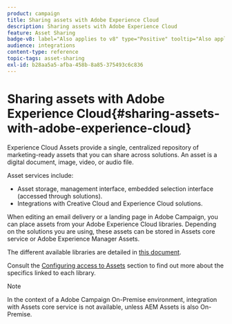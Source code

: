 ```yaml
---
product: campaign
title: Sharing assets with Adobe Experience Cloud
description: Sharing assets with Adobe Experience Cloud
feature: Asset Sharing
badge-v8: label="Also applies to v8" type="Positive" tooltip="Also applies to Campaign v8"
audience: integrations
content-type: reference
topic-tags: asset-sharing
exl-id: b28aa5a5-afba-458b-8a85-375493c6c836
---
```

# Sharing assets with Adobe Experience Cloud{#sharing-assets-with-adobe-experience-cloud}

 

Experience Cloud Assets provide a single, centralized repository of marketing-ready assets that you can share across solutions. An asset is a digital document, image, video, or audio file.

Asset services include:

* Asset storage, management interface, embedded selection interface (accessed through solutions).
* Integrations with Creative Cloud and Experience Cloud solutions.

When editing an email delivery or a landing page in Adobe Campaign, you can place assets from your Adobe Experience Cloud libraries. Depending on the solutions you are using, these assets can be stored in Assets core service or Adobe Experience Manager Assets.

The different available libraries are detailed in [this document](https://experienceleague.adobe.com/docs/core-services/interface/assets/experience-cloud-assets.html).

Consult the [Configuring access to Assets](../../integrations/using/configuring-access-to-assets.md) section to find out more about the specifics linked to each library.

>[!NOTE]
>
>In the context of a Adobe Campaign On-Premise environment, integration with Assets core service is not available, unless AEM Assets is also On-Premise.
